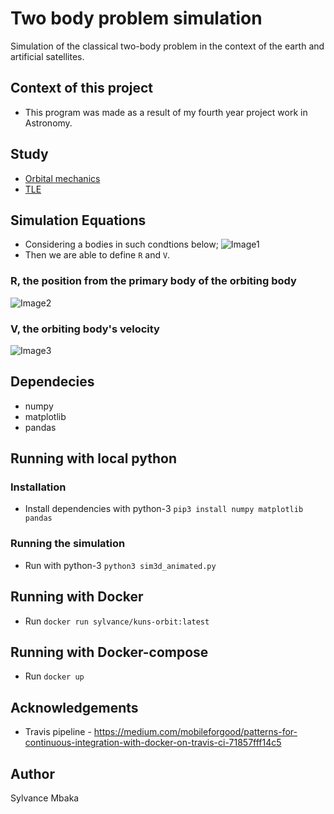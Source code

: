 # Two body problem simulation
Simulation of the classical two-body problem in the context of the earth and artificial satellites.

## Context of this project
- This program was made as a result of my fourth year project work in Astronomy.

## Study
- [Orbital mechanics](http://www.braeunig.us/space/orbmech.htm)
- [TLE](http://www.stltracker.com/resources/tle)

## Simulation Equations
- Considering a bodies in such condtions below;
![Image1](http://www.braeunig.us/space/pics/fig4-03.gif)
- Then we are able to define `R` and `V`.

### R, the position from the primary body of the orbiting body
![Image2](http://www.braeunig.us/space/pics/eq4-43.gif)

### V, the orbiting body's velocity
![Image3](http://www.braeunig.us/space/pics/eq4-45.gif)

## Dependecies
- numpy
- matplotlib
- pandas

## Running with local python
### Installation
- Install dependencies with python-3 `pip3 install numpy matplotlib pandas`

### Running the simulation
- Run with python-3 `python3 sim3d_animated.py`

## Running with Docker
- Run `docker run sylvance/kuns-orbit:latest`

## Running with Docker-compose
- Run `docker up`

## Acknowledgements
- Travis pipeline - https://medium.com/mobileforgood/patterns-for-continuous-integration-with-docker-on-travis-ci-71857fff14c5

## Author
Sylvance Mbaka
